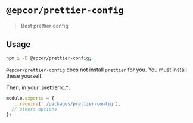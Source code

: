 # `@epcor/prettier-config`

> Best prettier config

## Usage

```sh
npm i -D @epcor/prettier-config;
```

`@epcor/prettier-config` does not install `prettier` for you. You must install these yourself.

Then, in your .prettierrc.\*:

```js
module.exports = {
  ...require('./packages/prettier-config'),
  // others options
};
```
